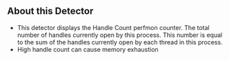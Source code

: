 ## About this Detector

* This detector displays the Handle Count perfmon counter. The total number of handles currently open by this process. This number is equal to the sum of the handles currently open by each thread in this process.
* High handle count can cause memory exhaustion

